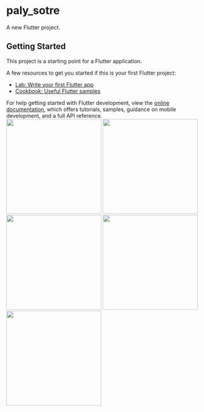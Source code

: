 # paly_sotre

A new Flutter project.

## Getting Started

This project is a starting point for a Flutter application.

A few resources to get you started if this is your first Flutter project:

- [Lab: Write your first Flutter app](https://docs.flutter.dev/get-started/codelab)
- [Cookbook: Useful Flutter samples](https://docs.flutter.dev/cookbook)

For help getting started with Flutter development, view the
[online documentation](https://docs.flutter.dev/), which offers tutorials,
samples, guidance on mobile development, and a full API reference.
<img src="https://user-images.githubusercontent.com/113274690/213492120-1fb31182-d32b-4851-bac8-629bfa896836.jpeg" width="250px">
<img src="https://user-images.githubusercontent.com/113274690/213492271-725c71f7-9143-4baa-98f2-88c34ed1d23b.jpeg" width="250px">
<img src="https://user-images.githubusercontent.com/113274690/213492383-eed64ff6-84fd-45d4-99c0-88a732c574d0.jpeg" width="250px">
<img src="https://user-images.githubusercontent.com/113274690/213492465-bd6c36a0-14ba-4475-bb1e-f203cef6a94a.jpeg" width="250px">
<img src="https://user-images.githubusercontent.com/113274690/213492522-72620630-92a4-47f6-b521-b5a12374ed68.jpeg" width="250px">


